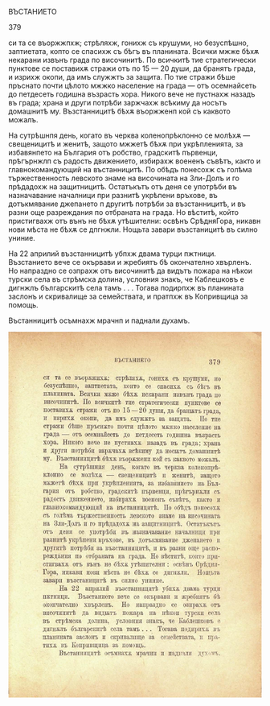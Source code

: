 ﻿ВЪСТАНИЕТО

379

си та се въоржжпхж; стрѣляхж, гонихж съ крушуми, но безуспѣшно, заптиетата, копто се спасихж съ бѣгъ въ планината. Всички мжже бѣхѫ некарани извънъ града по височинитѣ. По всичкитѣ тие стратегически пунктове се поставихѫ стражи отъ по 15 — 20 души, да бранятъ града, и изрихж окопи, да имъ служжтъ за защита. По тие стражи бѣше пръснато почти цѣлото мжжко население на града — отъ осемнайсеть до петдесеть годишна възрасть хора. Никого вече не пустнахж назадъ въ града; храна и други потрѣби заржчахж всѣкиму да носътъ домашнитѣ му. Възстанницитѣ бѣхѫ въоржженп кой съ каквото можалъ.

На сутрѣшнпя день, когато въ черква коленопрѣклонно се молѣхѫ — свещеницитѣ и женитѣ, защото мжжетѣ бѣхѫ при укрѣпленията, за избавянпето на България отъ робство, градскитѣ първенци, прѣгърнжлп съ радость движението, избирахж воененъ съвѣтъ, както и главнокомандующий на въстанницитѣ. По обѣдъ понесохж съ голѣма тържественность левското знаме на височината на Зли-Долъ и го прѣдадохж на защитницитѣ. Остатъкътъ отъ деня се употрѣби въ назначавание началници при разнитѣ укрѣпени връхове, въ дотъкмявание джепането п другитѣ потрѣби за възстанницитѣ, и въ разни още разреждания по отбраната на града. Но вѣститѣ, който пристигвахж отъ вънъ не бѣхѫ утѣшителни: освѣнъ СрѣдняГора, никавн нови мѣста не бѣхѫ се дпгнжли. Нощьта завари възстаницитѣ въ силно униние.

На 22 априлий възстанницитѣ убпхж двама турци пжтници. Възстанието вече се окървави и жребиятъ бѣ окончателно хвърленъ. Но напраздно се озпрахж отъ височинитѣ да видътъ пожара на нѣкои турски села въ стрѣмска долина, условния знакъ, че Каблешковъ е дигнжлъ българскитѣ села тамъ . . . Тогава подирпхж въ планината заслонъ и скривалище за семействата, и пратпхж въ Копривщица за помощь.

Въстанницитѣ осъмнахж мрачнп и паднали духамъ.

![original](../images/422.jpg)

